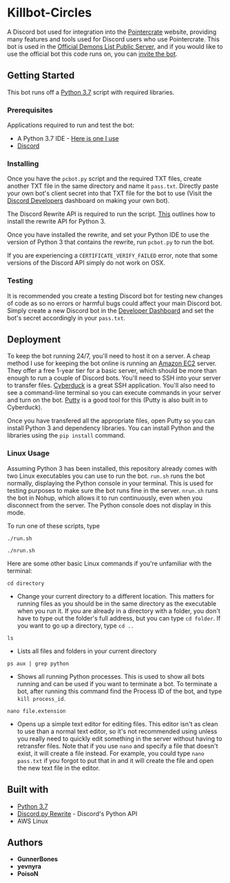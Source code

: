 # Killbot-Circles

A Discord bot used for integration into the [Pointercrate](https://pointercrate.com/) website, providing many features and tools used for
Discord users who use Pointercrate. This bot is used in the [Official Demons List Public Server](https://discord.gg/M7bDDQf), and if you
would like to use the official bot this code runs on, you can [invite the bot](https://discordapp.com/oauth2/authorize?client_id=501942021615779850&scope=bot).

## Getting Started

This bot runs off a [Python 3.7](https://www.python.org/downloads/) script with required libraries. 

### Prerequisites

Applications required to run and test the bot:
* A Python 3.7 IDE - [Here is one I use](https://www.jetbrains.com/pycharm/)
* [Discord](https://discordapp.com/)

### Installing

Once you have the `pcbot.py` script and the required TXT files, create another TXT file in the same directory and name it `pass.txt`. 
Directly paste your own bot's client secret into that TXT file for the bot to use 
(Visit the [Discord Developers](https://discordapp.com/developers) dashboard on making your own bot). 

The Discord Rewrite API is required to run the script. [This](https://discordpy.readthedocs.io/en/rewrite/intro.html#installing) outlines how to install the rewrite API for Python 3.

Once you have installed the rewrite, and set your Python IDE to use the version of Python 3 that contains the rewrite, run `pcbot.py` to run the bot.

If you are experiencing a `CERTIFICATE_VERIFY_FAILED` error, note that some versions of the Discord API simply do not work on OSX.

### Testing

It is recommended you create a testing Discord bot for testing new changes of code as so no errors or harmful bugs could affect your main
Discord bot. Simply create a new Discord bot in the [Developer Dashboard](https://discordapp.com/developers) and set the bot's secret
accordingly in your `pass.txt`.

## Deployment

To keep the bot running 24/7, you'll need to host it on a server. A cheap method I use for keeping the bot online is running an [Amazon EC2](https://aws.amazon.com/ec2/) server. They offer a free 1-year tier for a basic server, which should be more than enough to run a couple of Discord bots.
You'll need to SSH into your server to transfer files. [Cyberduck](https://cyberduck.io/) is a great SSH application.
You'll also need to see a command-line terminal so you can execute commands in your server and turn on the bot. [Putty](https://www.putty.org/) is a good tool for this (Putty is also built in to Cyberduck).

Once you have transfered all the appropriate files, open Putty so you can install Python 3 and dependency libraries. You can install Python and the libraries using the `pip install` command.

### Linux Usage

Assuming Python 3 has been installed, this repository already comes with two Linux executables you can use to run the bot. `run.sh` runs the bot normally, displaying the Python console in your terminal. This is used for testing purposes to make sure the bot runs fine in the server. `nrun.sh` runs the bot in Nohup, which allows it to run continuously, even when you disconnect from the server. The Python console does not display in this mode.

To run one of these scripts, type
```
./run.sh
```
```
./nrun.sh
```

Here are some other basic Linux commands if you're unfamiliar with the terminal:
```
cd directory
```
* Change your current directory to a different location. This matters for running files as you should be in the same directory as the executable when you run it. If you are already in a directory with a folder, you don't have to type out the folder's full address, but you can type `cd folder`. If you want to go up a directory, type `cd ..`
```
ls
```
* Lists all files and folders in your current directory
```
ps aux | grep python
```
* Shows all running Python processes. This is used to show all bots running and can be used if you want to terminate a bot. To terminate a bot, after running this command find the Process ID of the bot, and type `kill process_id`.
```
nano file.extension
```
* Opens up a simple text editor for editing files. This editor isn't as clean to use than a normal text editor, so it's not recommended using unless you really need to quickly edit something in the server without having to retransfer files. Note that if you use `nano` and specify a file that doesn't exist, it will create a file instead. For example, you could type `nano pass.txt` if you forgot to put that in and it will create the file and open the new text file in the editor.

## Built with

* [Python 3.7](https://www.python.org/downloads/)
* [Discord.py Rewrite](https://discordpy.readthedocs.io/en/rewrite/intro.html#installing) - Discord's Python API
* AWS Linux

## Authors
* **GunnerBones**
* **yevnyra**
* **PoisoN**
